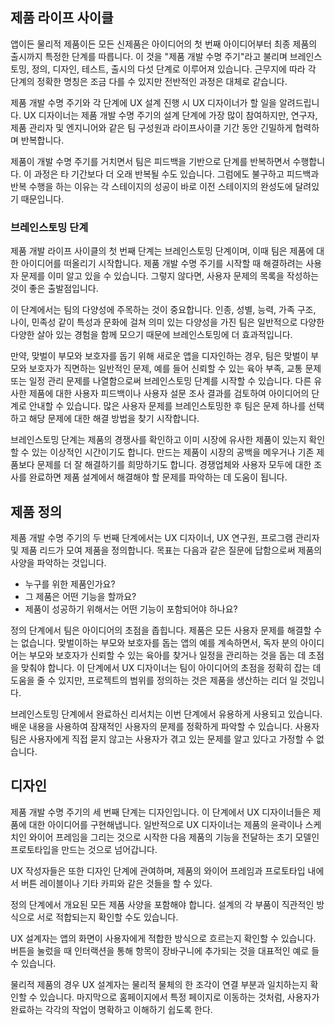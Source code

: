 ## 제품 라이프 사이클

앱이든 물리적 제품이든 모든 신제품은 아이디어의 첫 번째 아이디어부터 최종 제품의 출시까지 특정한 단계를 따릅니다. 이 것을 "제품 개발 수명 주기"라고 불리며 브레인스토밍, 정의, 디자인, 테스트, 출시의 다섯 단계로 이루어져 있습니다. 근무지에 따라 각 단계의 정확한 명칭은 조금 다를 수 있지만 전반적인 과정은 대체로 같습니다.

제품 개발 수명 주기와 각 단계에 UX 설계 진행 시 UX 디자이너가 할 일을 알려드립니다.
UX 디자이너는 제품 개발 수명 주기의 설계 단계에 가장 많이 참여하지만, 연구자, 제품 관리자 및 엔지니어와 같은 팀 구성원과 라이프사이클 기간 동안 긴밀하게 협력하며 반복합니다.

제품이 개발 수명 주기를 거치면서 팀은 피드백을 기반으로 단계를 반복하면서 수행합니다. 이 과정은 타 기간보다 더 오래 반복될 수도 있습니다. 그럼에도 불구하고 피드백과 반복 수행을 하는 이유는 각 스테이지의 성공이 바로 이전 스테이지의 완성도에 달려있기 때문입니다.

### 브레인스토밍 단계

제품 개발 라이프 사이클의 첫 번째 단계는 브레인스토밍 단계이며, 이때 팀은 제품에 대한 아이디어를 떠올리기 시작합니다. 제품 개발 수명 주기를 시작할 때 해결하려는 사용자 문제를 이미 알고 있을 수 있습니다. 그렇지 않다면, 사용자 문제의 목록을 작성하는 것이 좋은 출발점입니다.

이 단계에서는 팀의 다양성에 주목하는 것이 중요합니다. 인종, 성별, 능력, 가족 구조, 나이, 민족성 같이 특성과 문화에 걸쳐 의미 있는 다양성을 가진 팀은 일반적으로 다양한 다양한 살아 있는 경험을 함께 모으기 때문에 브레인스토밍에 더 효과적입니다.

만약, 맞벌이 부모와 보호자를 돕기 위해 새로운 앱을 디자인하는 경우, 팀은 맞벌이 부모와 보호자가 직면하는 일반적인 문제, 예를 들어 신뢰할 수 있는 육아 부족, 교통 문제 또는 일정 관리 문제를 나열함으로써 브레인스토밍 단계를 시작할 수 있습니다. 다른 유사한 제품에 대한 사용자 피드백이나 사용자 설문 조사 결과를 검토하여 아이디어의 단계로 안내할 수 있습니다. 많은 사용자 문제를 브레인스토밍한 후 팀은 문제 하나를 선택하고 해당 문제에 대한 해결 방법을 찾기 시작합니다.

브레인스토밍 단계는 제품의 경쟁사를 확인하고 이미 시장에 유사한 제품이 있는지 확인할 수 있는 이상적인 시간이기도 합니다. 만드는 제품이 시장의 공백을 메우거나 기존 제품보다 문제를 더 잘 해결하기를 희망하기도 합니다. 경쟁업체와 사용자 모두에 대한 조사를 완료하면 제품 설계에서 해결해야 할 문제를 파악하는 데 도움이 됩니다.

## 제품 정의

제품 개발 수명 주기의 두 번째 단계에서는 UX 디자이너, UX 연구원, 프로그램 관리자 및 제품 리드가 모여 제품을 정의합니다.
목표는 다음과 같은 질문에 답함으로써 제품의 사양을 파악하는 것입니다. 
- 누구를 위한 제품인가요? 
- 그 제품은 어떤 기능을 할까요? 
- 제품이 성공하기 위해서는 어떤 기능이 포함되어야 하나요?

정의 단계에서 팀은 아이디어의 초점을 좁힙니다. 
제품은 모든 사용자 문제를 해결할 수는 없습니다. 
맞벌이하는 부모와 보호자를 돕는 앱의 예를 계속하면서, 독자 분의 아이디어는 부모와 보호자가 신뢰할 수 있는 육아를 찾거나 일정을 관리하는 것을 돕는 데 초점을 맞춰야 합니다. 
이 단계에서 UX 디자이너는 팀이 아이디어의 초점을 정확히 잡는 데 도움을 줄 수 있지만, 프로젝트의 범위를 정의하는 것은 제품을 생산하는 리더 일 것입니다.

브레인스토밍 단계에서 완료하신 리서치는 이번 단계에서 유용하게 사용되고 있습니다. 
배운 내용을 사용하여 잠재적인 사용자의 문제를 정확하게 파악할 수 있습니다. 
사용자 팀은 사용자에게 직접 묻지 않고는 사용자가 겪고 있는 문제를 알고 있다고 가정할 수 없습니다.


## 디자인

제품 개발 수명 주기의 세 번째 단계는 디자인입니다. 
이 단계에서 UX 디자이너들은 제품에 대한 아이디어를 구현해냅니다. 
일반적으로 UX 디자이너는 제품의 윤곽이나 스케치인 와이어 프레임을 그리는 것으로 시작한 다음 제품의 기능을 전달하는 초기 모델인 프로토타입을 만드는 것으로 넘어갑니다.

UX 작성자들은 또한 디자인 단계에 관여하며, 제품의 와이어 프레임과 프로토타입 내에서 버튼 레이블이나 기타 카피와 같은 것들을 할 수 있다.

정의 단계에서 개요된 모든 제품 사양을 포함해야 합니다. 
설계의 각 부품이 직관적인 방식으로 서로 적합되는지 확인할 수도 있습니다. 

UX 설계자는 앱의 화면이 사용자에게 적합한 방식으로 흐르는지 확인할 수 있습니다. 
버튼을 눌렀을 때 인터랙션을 통해 항목이 장바구니에 추가되는 것을 대표적인 예로 들 수 있습니다. 

물리적 제품의 경우 UX 설계자는 물리적 물체의 한 조각이 연결 부분과 일치하는지 확인할 수 있습니다. 마지막으로 홈페이지에서 특정 페이지로 이동하는 것처럼, 사용자가 완료하는 각각의 작업이 명확하고 이해하기 쉽도록 한다.
